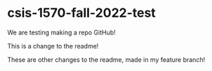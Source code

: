 # csis-1570-fall-2022-test

We are testing making a repo GitHub!

This is a change to the readme!

These are other changes to the readme, made in my feature branch!
